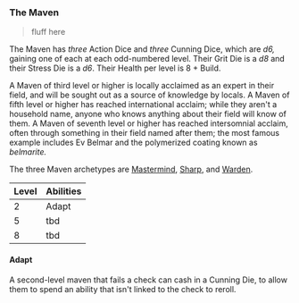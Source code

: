 ### The Maven

> fluff here

The Maven has *three* Action Dice and *three* Cunning Dice, which are *d6,* gaining one of each at each odd-numbered level. Their Grit Die is a *d8* and their Stress Die is a *d6*. Their Health per level is 8 + Build.

A Maven of third level or higher is locally acclaimed as an expert in their field, and will be sought out as a source of knowledge by locals. A Maven of fifth level or higher has reached international acclaim; while they aren't a household name, anyone who knows anything about their field will know of them. A Maven of seventh level or higher has reached intersomnial acclaim, often through something in their field named after them; the most famous example includes Ev Belmar and the polymerized coating known as _belmarite._

The three Maven archetypes are [Mastermind](https://github.com/morganmayday/tayen-core/blob/main/archetypes/maven/mastermind.md), [Sharp](https://github.com/morganmayday/tayen-core/blob/main/archetypes/maven/sharp.md), and [Warden](https://github.com/morganmayday/tayen-core/blob/main/archetypes/maven/warden.md).

| Level | Abilities |
| ----- | --------- |
| 2 | Adapt |
| 5 | tbd |
| 8 | tbd |

#### Adapt
A second-level maven that fails a check can cash in a Cunning Die, to allow them to spend an ability that isn't linked to the check to reroll.
